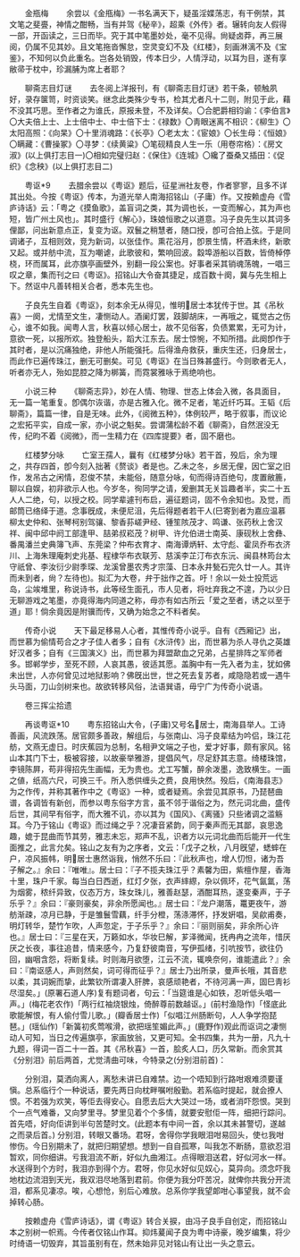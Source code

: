 <!-- { "loadSidebar": true } -->
　　金瓶梅 
　　余尝以《金甁梅》一书名满天下，疑虽淫媟荡志，有干例禁，其文笔之斐亹，神情之酣畅，当有并驾《秘辛》，超乘《外传》者。辗转向友人假得一部，开函读之，三日而毕。究于其中笔墨妙处，毫不见得。尙疑卤莽，再三展阅，仍属不见其妙。且文笔拖沓懈怠，空灵变幻不及《红楼》，刻画淋漓不及《宝鉴》，不知何以负此重名。岂各处销毁，传本日少，人情浮动，以耳为目，遂有享敝帚于枕中，珍漏脯为席上者耶？ 

　　聊斋志目灯谜 
　　去冬阅上洋报刊，有《聊斋志目灯谜》若干条，顿触夙好，录存箧笥，时资谈笑。继念此类殊少专书，检其尤者凡十二则，附见于此，藉不没其巧思。至作者之为谁氏，原报未登，不及详矣。〇合肥爵相钧谕：《李伯言》〇大夫倍上士、上士倍中士、中士倍下士：《禄数》〇靑眼迷离不相识：《柳生》〇太阳高照：《向杲》〇十里消魂路：《长亭》〇老太太：《宦娘》〇长生母：《恒娘》〇瞒藏：《曹操冢》〇寻梦：《续黄粱》〇笔砚精良人生一乐（用卷帘格）：《房文淑》(以上俱打志目一)〇相如完璧归赵：《保住》《连城》〇纔了蚕桑又插田：《促织》《念秧》(以上俱打志目二) 

　　粤讴*9 
　　去腊余尝以《粤讴》题后，征星洲社友卷，作者寥寥，且多不详其出处。今按《粤讴》传本，为道光举人南海招铭山（子庸）作。又按赖虚舟《雪庐诗话》云：「粤之《摸鱼歌》，盖盲词之类，其为调也长，一变而解心，其为声也短，皆广州土风也」。其时盛行《解心》，珠娘恒歌之以道意。冯子良先生以其词多俚鄙，问出新意点正，复变为讴。双鬟之稍慧者，随口授，卽可合拍上弦。于是同调诸子，互相则效，竞为新词，以张佳作。熏花浴月，卽景生情，杯酒未终，新歌又起。或并舫中流，互为嘲谑，此歌彼和，繁响回波。縠埠游船以百数，皆倚棹停桡，环而属耳，此亦旗亭画壁外，别翻一段公案也。好事者采其销魂荡魄，一唱三叹之章，集而刊之曰《粤讴》。招铭山大令奋其捷足，成百数十阕，冀与先生相上下。然讴中凡善转相关合者，悉本先生也。 

　　子良先生自着《粤讴》，刻本余无从得见，惟明居士本犹传于世。其《吊秋喜》一阕，尤情至文生，凄恻动人。酒阑灯罢，跂脚胡床，一再哦之，辄觉古之伤心，谁不如我。闻粤人言，秋喜以倾心居士，故不见俗客，负债累累，无可为计，意欲一死，以报所欢。独登船头，蹈大江东去。居士惊惋，不知所措。此阕卽作于其时者，是以沉痛独绝，非他人所能强托。后得渔舟救获，重庆生还，归身居士，而此作已遍传珠江，删无可删矣。可见《粤讴》在当日殊甚盛行。今则歌者无人，听者亦无人，殆如昆腔之降为梆簧，而霓裳雅咏于焉绝响也。 

　　小说三种 
　　《聊斋志异》，妙在人情、物理、世态上体会入微，各具面目，无一篇一笔重复。卽偶尔诙谐，亦是古雅入化。微不足者，笔近纤巧耳。王韬《后聊斋》，篇篇一律，自是无味。此外，《阅微五种》，体例较严，略于叙事，而议论之宏拓平实，自成一家，亦小说之魁矣。尝谓蒲松龄不着《聊斋》，自然泯没无传，纪昀不着《阅微》，而一生精力在《四库提要》者，固不磨也。 

　　红楼梦分咏 
　　亡室王孺人，曩有《红楼梦分咏》若干首，殁后，余为理之，共存四首，卽今刻入拙著《赘谈》者是也。乙未之冬，乡居无俚，因亡室之旧作，发吊古之闲情，忍俊不禁，未能俗，随意分咏，旬而得诗百绝句，庋置敝簏，聊以自娱，初非欲示人也。今岁冬，徇同学之请，爰删其无关旨趣者半，实二十五人人二绝，句，以授之校。同学辈遽刊布启，遍征题词，固不令余知也。及觉，而邮筒已络绎于道。念事旣成，未便尼沮，先后得题者若干人(巳寄到者为嘉应温慕柳太史仲和、张琴柯别驾骧、黎香荪嵯尹经、锺笙陔茂才、鸣谦、张药秋上舍汉祥、闽中邱中阏工部逢甲、喆弟叔崧茂？树甲、许允伯进士南英、康砚秋上舍彝、番禺潘兰史典簿飞声、东莞梁？仲布衣育才、南海谭炳轩、太守彪、霍凤乔布衣济川、上海朱理庵刺史兆基、程棣华布衣联芳、慈溪李芷汀布衣东沅、闽县林筠台太守祇曾、李汝衍少尉季琛、龙溪曾墨农秀才宗藻、日本永井甃石完久廿一人。其许而未到者，尙？左待也)。拟汇为大卷，弁于拙作之首。吁！余以一处士投荒远岛，尘竢堆里，称说诗书，此等经生面孔，市人见者，将吐弃我之不遑，乃以少日无聊游戏之笔墨，亦竟得海内同道之称，毋亦有如古所云「爱之至者，诱之以至于道」耶！倘余竟因是附骥而传，又确为始念之不料者矣。 

　　传奇小说 
　　天下最足移易人心者，其惟传奇小说乎。自有《西厢记》出，而世慕为偷情苟合之才子佳人者多；自有《水浒传》出，而世慕为杀人寻仇之英雄好汉者多；自有《三国演义》出，而世慕为拜盟歃血之兄弟，占星排阵之军师者多。邯郸学步，至死不顾，人哀其愚，彼适其愿。盖胸中有一先入者为主，犹如佛未出世，人亦何曾见过地狱影响？佛旣出世，世之死去复苏者，咸隐隐若或一遇牛头马面，刀山剑树来也。故欲转移风俗，法语巽语，毋宁广为传奇小说语。 

　　卷三挥尘拾遗 

　　再谈粤讴*10 
　　粤东招铭山大令，(子庸)又号名居士，南海县举人。工诗善画，风流跌荡。居官颇多善政，解组后，与张南山、冯子良辈结为吟侣，珠江花舫，文燕无虚日。时庆蕉园为总制，名相尹文端之子也，爱才好事，颇有家风。铭山本其门下士，极被容接，以故豪举雅游，提倡风气，尽足舒其志意。绮楼珠馆，李镜陈屛，苟非得招先生画幅，无为贵也。尤工写蟹，醉余泼墨，逸致横生。一画之値，纸高六尺，可换三千。所入悉供缠头之费，良用快然。殁后，《南海县志》为之作传，并称其著作中之《粤讴》一种，或者疑焉。余尝见其原书，乃琵琶曲谱，各调皆有新创，而参以粤东俗字方言，虽不邻于谐俗之为，然元词北曲，盛传后世，其间早有俗字，而大雅不讥，亦以其为《国风》、《离骚》只些诸调之滥觞耳。今乃于铭山《粤讴》而过绳之乎？况凄音紧韵，同于秦声而无其鄙，哀思逸趣，媲于昆曲而节其劳，雅志未忘，郑声不乱，识者方以元词北曲而后能开一代生面推之，此言允矣。铭山之友有为之序者，文云：「戊子之秋，八月旣望，蟋蟀在户，凉风振帏，明居士惠然诣我，悄然不乐曰：『此秋声也，增人忉怛，诸为吾子解之。』余曰：『唯唯』。居士曰：『子不揽夫珠江乎？素馨为田，紫檀作屋，香海十里，珠户千家。每当白日西逝，红灯夕张，衣声繂縩，杂以佩环，花气氤氲，荡为烟雾，秾纤异致，仪态万方，珠女珠儿，雅善赵瑟，酒酣耳热，遂变秦声，于子乐乎？』余曰：『豪则豪矣，非余所愿闻也。』居士曰：『龙户潮落，鼍更夜午，游舫渐疎，凉月已静，于是雏鬟雪藕，纤手分橙，荡涤滞怀，抒发姸唱，吴歈甫奏，明灯转华，楚竹乍吹，人声忽定，于子乐乎？』余曰：『丽则丽矣，非余所心许也。』居士曰：『三星在天，万籁如水，华妆巳解，芗泽微闻，抚冉冉之流年，惜厌厌之长夜，事往追昔，情来感今，乃复舒彼南音，写伊孤绪，引吭按节，欲往仍回，幽咽含怨，将断复续。时则海月欲堕，江云不流，辄唤奈何，谁能遣此？』余曰：『南讴感人，声则然矣，词可得而征乎？』居士乃出所录，曼声长哦，其音悲以柔，其词婉而挚，此繁钦所谓凄入肝脾，哀感顽艳者，不待河满一声，固巳靑衫尽湿矣。」(原署石道人序)复有题词者，句云：「当筵谁是心如铁，忍听低头唱一声。」(梅花老农作)「两行红袖烧银烛，倚醉尊前数越讴。」(前村渔隐作)「怪底此歌能解恨，有人偷付雪儿歌。」(瓣香居士作)「似唱江州肠断句，人人争学抱琵琶。」(瑶仙作)「新簧初炙莺喉滑，欲把瑶笙媚此声。」(鹿野作)观此而讴词之凄恻动人可知，当日之传遍旗亭，家画放翁，又更可知。全书四集，共为一册，凡九十九题，得词一百二十一首。其《吊秋喜》一首，脍炙人口，历久常新。而余赏其《分别泪》前后两首，尤觉淸曲可味，今特录之(分别泪前首)： 

　　分别泪，莫洒向离人，离愁未讲已自难禁。边一个唔知到行路咁艰难须要谨愼。总系临行个一种说话，要先两日向枕畔嘱咐殷勤。若系临时提起，就会撩人恨。不若强为欢笑，等佢去得安心。自愿去后大大哭过一场，或者消吓怨恨。哭到个一点气难番，又向梦里寻。梦里见着个个多情，就要安慰佢一阵，细把行踪问。首先唔，好向佢讲到半句苦楚时文。(此题本有中间一首，余以其未甚警切，遂越之而录后首。) 分别泪，转眼又番场。君呀，舍得你学我眼泪咁易回头，使乜我咁惨伤。今日别期未了，就把归期望想。想到一自自孤寒，叫我怎不断肠，意欲忍泪暂欢，同你细讲。亏我泪流不断，好似九曲湘江。点得眼泪送君，好似河水一样。水送得到个方时，我泪亦到得个方。君呀，你见水好似见奴心，莫异向。须念吓我地枕边流泪到天光，我双泪尽地落到君前。你便为我分吓苦况，就俾你共我分开流泪，都系见凄凉。唉，心想怆，别后心难放。总系你学我望郞咁心事望我，就不会掉转心肠。 

　　按赖虚舟《雪庐诗话》，谓《粤讴》转合关捩，由冯子良手自创定，而招铭山本之别树一帜焉。今传者仅铭山作耳。抑炜萲闻子良为粤中诗豪，晚岁编集，将少时绮语一切毁弃，其旨虽别有在，然未始非见对铭山有让出一头之意云。 

